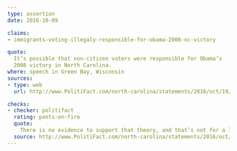 ```yaml
---
type: assertion
date: 2016-10-09

claims:
- immigrants-voting-illegaly-responsible-for-obama-2008-nc-victory

quote:
  It’s possible that non-citizen voters were responsible for Obama’s
  2008 victory in North Carolina.
where: speech in Green Bay, Wisconsin
sources:
- type: web
  url: http://www.PolitiFact.com/north-carolina/statements/2016/oct/19/donald-trump/trump-wrongfully-says-immigrants-voting-illegally-/

checks:
- checker: politifact
  rating: pants-on-fire
  quote:
    There is no evidence to support that theory, and that’s not for a lack of attention. A federal appeals court has looked into it, as has the N.C. Board of Elections, and both found nothing of concern. Political scientists also disagree with Trump. And even if the study Trump was citing is valid – although many say it's not – it still doesn’t back up Trump's claim.
  source: http://www.PolitiFact.com/north-carolina/statements/2016/oct/19/donald-trump/trump-wrongfully-says-immigrants-voting-illegally-/
---
```

